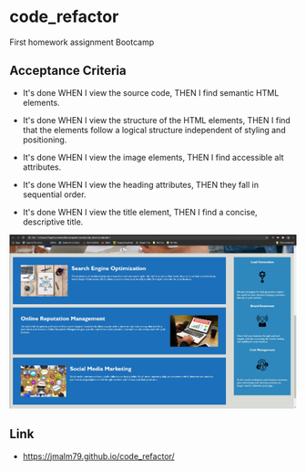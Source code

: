 # code_refactor
First homework assignment Bootcamp


## Acceptance Criteria

* It's done WHEN I view the source code, THEN I find semantic HTML elements.

* It's done WHEN I view the structure of the HTML elements, THEN I find that the elements follow a logical structure independent of styling and positioning.

* It's done WHEN I view the image elements, THEN I find accessible alt attributes.

* It's done WHEN I view the heading attributes, THEN they fall in sequential order.

* It's done WHEN I view the title element, THEN I find a concise, descriptive title.

![The update Horiseon webpage.](assets/images/screen_shot_josh_alm.jpg)

## Link
* <https://jmalm79.github.io/code_refactor/>   